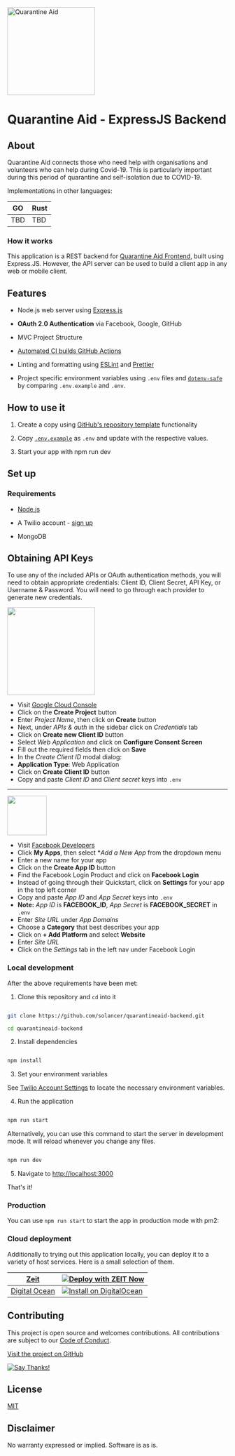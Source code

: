 <a  href="https://www.quarantineaid.in">

<img  src="https://www.quarantineaid.in/img/qa-logo.0d5f20b4.png"  alt="Quarantine Aid"  width="200"  />

</a>

# Quarantine Aid - ExpressJS Backend

## About

Quarantine Aid connects those who need help with organisations and volunteers who can help during Covid-19. This is particularly important during this period of quarantine and self-isolation due to COVID-19.

Implementations in other languages:

| GO  | Rust |
| --- | ---- |
| TBD | TBD  |

### How it works

This application is a REST backend for [Quarantine Aid Frontend](https://github.com/solancer/qaid-2020-client "Quarantine Aid Frontend"), built using Express.JS. However, the API server can be used to build a client app in any web or mobile client.

## Features

-   Node.js web server using [Express.js](https://npm.im/express)

-   **OAuth 2.0 Authentication** via Facebook, Google, GitHub

-   MVC Project Structure

-   [Automated CI builds GitHub Actions](/.github/workflows/nodejs.yml)

-   Linting and formatting using [ESLint](https://npm.im/eslint) and [Prettier](https://npm.im/prettier)

-   Project specific environment variables using `.env` files and [`dotenv-safe`](https://npm.im/dotenv-safe) by comparing `.env.example` and `.env`.

## How to use it

1.  Create a copy using [GitHub's repository template](https://help.github.com/en/github/creating-cloning-and-archiving-repositories/creating-a-repository-from-a-template) functionality

2.  Copy [`.env.example`](.env.example) as `.env` and update with the respective values.

3.  Start your app with npm run dev

## Set up

### Requirements

-   [Node.js](https://nodejs.org/)

-   A Twilio account - [sign up](https://www.twilio.com/try-twilio)

-   MongoDB

## Obtaining API Keys

To use any of the included APIs or OAuth authentication methods, you will need
to obtain appropriate credentials: Client ID, Client Secret, API Key, or
Username & Password. You will need to go through each provider to generate new
credentials.

<img src="https://upload.wikimedia.org/wikipedia/commons/thumb/2/2f/Google_2015_logo.svg/1000px-Google_2015_logo.svg.png" width="200">

-   Visit <a href="https://cloud.google.com/console/project" target="_blank">Google Cloud Console</a>
-   Click on the **Create Project** button
-   Enter _Project Name_, then click on **Create** button
-   Next, under _APIs & auth_ in the sidebar click on _Credentials_ tab
-   Click on **Create new Client ID** button
-   Select _Web Application_ and click on **Configure Consent Screen**
-   Fill out the required fields then click on **Save**
-   In the _Create Client ID_ modal dialog:
-   **Application Type**: Web Application
-   Click on **Create Client ID** button
-   Copy and paste _Client ID_ and _Client secret_ keys into `.env`

<hr>

<img src="https://en.facebookbrand.com/wp-content/uploads/2019/04/f_logo_RGB-Hex-Blue_512.png" width="90">

-   Visit <a href="https://developers.facebook.com/" target="_blank">Facebook Developers</a>
-   Click **My Apps**, then select \*_Add a New App_ from the dropdown menu
-   Enter a new name for your app
-   Click on the **Create App ID** button
-   Find the Facebook Login Product and click on **Facebook Login**
-   Instead of going through their Quickstart, click on **Settings** for your app in the top left corner
-   Copy and paste _App ID_ and _App Secret_ keys into `.env`
-   **Note:** _App ID_ is **FACEBOOK_ID**, _App Secret_ is **FACEBOOK_SECRET** in `.env`
-   Enter _Site URL_ under _App Domains_
-   Choose a **Category** that best describes your app
-   Click on **+ Add Platform** and select **Website**
-   Enter _Site URL_
-   Click on the _Settings_ tab in the left nav under Facebook Login

### Local development

After the above requirements have been met:

1.  Clone this repository and `cd` into it

```bash

git clone https://github.com/solancer/quarantineaid-backend.git

cd quarantineaid-backend

```

2.  Install dependencies

```bash

npm install

```

3.  Set your environment variables

See [Twilio Account Settings](#twilio-account-settings) to locate the necessary environment variables.

4.  Run the application

```bash

npm run start

```

Alternatively, you can use this command to start the server in development mode. It will reload whenever you change any files.

```bash

npm run dev

```

5.  Navigate to <http://localhost:3000>

That's it!

### Production

You can use `npm run start` to start the app in production mode with pm2:

### Cloud deployment

Additionally to trying out this application locally, you can deploy it to a variety of host services. Here is a small selection of them.

| [Zeit](https://zeit.co/)                        | [![Deploy with ZEIT Now](https://zeit.co/button)](https://zeit.co/new/project?template=https://github.com/solancer/quarantineaid-backend/tree/master) |
| ----------------------------------------------- | ----------------------------------------------------------------------------------------------------------------------------------------------------- |
| [Digital Ocean](https://m.do.co/c/9cf88f4c38f7) | [![Install on DigitalOcean](https://github.com/cdr/code-server/raw/master/doc/assets/droplet.svg?sanitize=true)](https://m.do.co/c/9cf88f4c38f7)      |

## Contributing

This project is open source and welcomes contributions. All contributions are subject to our [Code of Conduct](https://github.com/solancer/quarantineaid-backend/blob/master/.github/CODE_OF_CONDUCT.md).

[Visit the project on GitHub](https://github.com/solancer/quarantineaid-backend)

[![Say Thanks!](https://img.shields.io/badge/Say%20Thanks-!-1EAEDB.svg)](https://saythanks.io/to/srinivas%40solancer.com)

## License

[MIT](http://www.opensource.org/licenses/mit-license.html)

## Disclaimer

No warranty expressed or implied. Software is as is.

[Quarantine Aid]: https://www.quarantineaid.in
